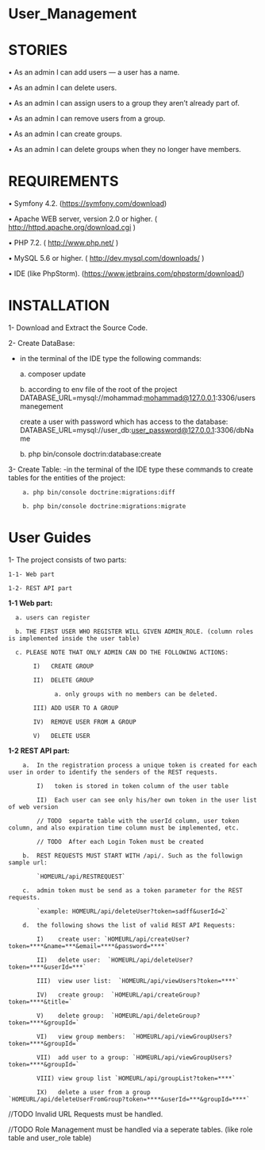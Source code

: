 # User_Management

STORIES
============
• As an admin I can add users — a user has a name.

• As an admin I can delete users.

• As an admin I can assign users to a group they aren’t already part of.

• As an admin I can remove users from a group.

• As an admin I can create groups.

• As an admin I can delete groups when they no longer have members.

REQUIREMENTS
============
• Symfony 4.2. (https://symfony.com/download)

• Apache WEB server, version 2.0 or higher. ( http://httpd.apache.org/download.cgi )

• PHP 7.2. ( http://www.php.net/ )

• MySQL 5.6 or higher. ( http://dev.mysql.com/downloads/ )

• IDE (like PhpStorm). (https://www.jetbrains.com/phpstorm/download/)

INSTALLATION
============
1- Download and Extract the Source Code.

2- Create DataBase:
   - in the terminal of the IDE type the following commands:

		a. composer update
		
		b. according to env file of the root of the project DATABASE_URL=mysql://mohammad:mohammad@127.0.0.1:3306/usersmanegement
		
		create a user with password which has access to the database: DATABASE_URL=mysql://user_db:user_password@127.0.0.1:3306/dbName
		
		b. php bin/console doctrin:database:create

3- Create Table:
    -in the terminal of the IDE type these commands to create tables for the entities of the project:
    
        a. php bin/console doctrine:migrations:diff
        
        b. php bin/console doctrine:migrations:migrate
        
User Guides
============
1- The project consists of two parts: 

    1-1- Web part
  
    1-2- REST API part

**1-1 Web part:**
      
      a. users can register 
      
      b. THE FIRST USER WHO REGISTER WILL GIVEN ADMIN_ROLE. (column roles is implemented inside the user table)
      
      c. PLEASE NOTE THAT ONLY ADMIN CAN DO THE FOLLOWING ACTIONS:
      
           I)   CREATE GROUP 

           II)  DELETE GROUP
           
                 a. only groups with no members can be deleted.

           III) ADD USER TO A GROUP

           IV)  REMOVE USER FROM A GROUP

           V)   DELETE USER
        
 **1-2 REST API part:**  
      
        a.  In the registration process a unique token is created for each user in order to identify the senders of the REST requests.
        
            I)   token is stored in token column of the user table 
            
            II)  Each user can see only his/her own token in the user list of web version
            
            // TODO  separte table with the userId column, user token column, and also expiration time column must be implemented, etc.
            
            // TODO  After each Login Token must be created
        
        b.  REST REQUESTS MUST START WITH /api/. Such as the followign sample url:
        
            `HOMEURL/api/RESTREQUEST`
            
        c.  admin token must be send as a token parameter for the REST requests. 
        
            `example: HOMEURL/api/deleteUser?token=sadff&userId=2`
            
        d.  the following shows the list of valid REST API Requests:
        
            I)    create user: `HOMEURL/api/createUser?token=****&name=***&email=****&password=****`
            
            II)   delete user:  `HOMEURL/api/deleteUser?token=****&userId=***`
            
            III)  view user list:  `HOMEURL/api/viewUsers?token=****`
            
            IV)   create group:  `HOMEURL/api/createGroup?token=****&title=`
            
            V)    delete group:  `HOMEURL/api/deleteGroup?token=****&groupId=`
            
            VI)   view group members:  `HOMEURL/api/viewGroupUsers?token=****&groupId=` 
            
            VII)  add user to a group: `HOMEURL/api/viewGroupUsers?token=****&groupId=` 
            
            VIII) view group list `HOMEURL/api/groupList?token=****` 
            
            IX)   delete a user from a group  `HOMEURL/api/deleteUserFromGroup?token=****&userId=***&groupId=****` 
        

  
  //TODO Invalid URL Requests must be handled.
  
  //TODO Role Management must be handled via a seperate tables. (like role table and user_role table)
